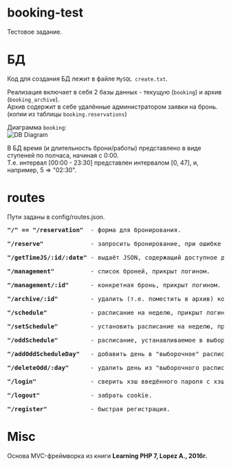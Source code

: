 # booking-test
Тестовое задание.

# БД
Код для создания БД лежит в файле <code>MySQL create.txt</code>.

Реализация включает в себя 2 базы данных - текущую (<code>booking</code>) и архив (<code>booking_archive</code>).
<br>Архив содержит в себе удалённые администратором заявки на бронь. 
<br>(копии из таблицы <code>booking.reservations</code>)

Диаграмма <code>booking</code>:<br>
![DB Diagram](https://i.imgur.com/tkJ0WFu.png)

В БД время (и длительность брони/работы) представлено в виде ступеней по полчаса, начиная с 0:00.<br>
Т.е. интервал [00:00 - 23:30] представлен интервалом [0, 47], и, например, 5 => "02:30".

# routes
Пути заданы в config/routes.json.
<pre>
<strong>"/" == "/reservation"</strong>  - форма для бронирования.

<strong>"/reserve"</strong>             - запросить бронирование, при ошибке редиректит обратно. 

<strong>"/getTimeJS/:id/:date"</strong> - выдаёт JSON, содержащий доступное для брони время для конкретного стола и даты.

<strong>"/management"</strong>          - список броней, прикрыт логином.

<strong>"/management/:id"</strong>      - конкретная бронь, прикрыт логином. 

<strong>"/archive/:id"</strong>         - удалить (т.е. поместить в архив) конкретную бронь, прикрыт логином.

<strong>"/schedule"</strong>            - расписание на неделю, прикрыт логином.

<strong>"/setSchedule"</strong>         - установить расписание на неделю, прикрыт логином.

<strong>"/oddSchedule"</strong>         - расписание, устанавливаемое в выборочном порядке, прикрыт логином.

<strong>"/addOddScheduleDay"</strong>   - добавить день в "выборочное" расписание, прикрыт логином.

<strong>"/deleteOdd/:day"</strong>      - удалить день из "выборочного расписания, прикрыт логином.

<strong>"/login"</strong>               - сверить хэш введённого пароля с хэшем в базе, получить cookie при удаче.

<strong>"/logout"</strong>              - забрать cookie.

<strong>"/register"</strong>            - быстрая регистрация.
</pre>

# Misc

Основа MVC-фреймворка из книги <strong>Learning PHP 7, Lopez A., 2016г.</strong>
